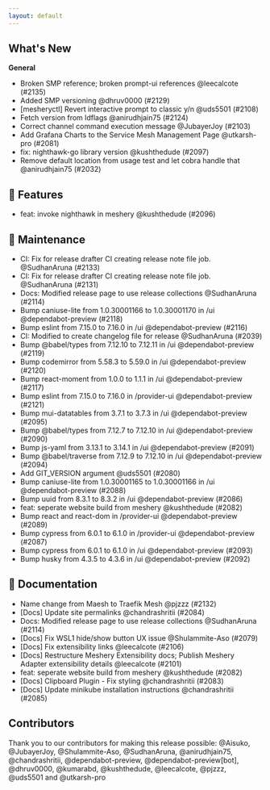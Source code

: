 ```yaml
---
layout: default
---
```


## What's New
**General**
- Broken SMP reference; broken prompt-ui references @leecalcote (#2135)
- Added SMP versioning @dhruv0000 (#2129)
- [mesheryctl] Revert interactive prompt to classic y/n @uds5501 (#2108)
- Fetch version from ldflags @anirudhjain75 (#2124)
- Correct channel command execution message @JubayerJoy (#2103)
- Add Grafana Charts to the Service Mesh Management Page @utkarsh-pro (#2081)
- fix: nighthawk-go library version @kushthedude (#2097)
- Remove default location from usage test and let cobra handle that @anirudhjain75 (#2032)

## 🚀 Features

- feat: invoke nighthawk in meshery @kushthedude (#2096)

## 🧰 Maintenance

- CI: Fix for release drafter CI creating release note file job. @SudhanAruna (#2133)
- CI: Fix for release drafter CI creating release note file job. @SudhanAruna (#2131)
- Docs: Modified release page to use release collections @SudhanAruna (#2114)
- Bump caniuse-lite from 1.0.30001166 to 1.0.30001170 in /ui @dependabot-preview (#2118)
- Bump eslint from 7.15.0 to 7.16.0 in /ui @dependabot-preview (#2116)
- CI: Modified to create changelog file for release @SudhanAruna (#2039)
- Bump @babel/types from 7.12.10 to 7.12.11 in /ui @dependabot-preview (#2119)
- Bump codemirror from 5.58.3 to 5.59.0 in /ui @dependabot-preview (#2120)
- Bump react-moment from 1.0.0 to 1.1.1 in /ui @dependabot-preview (#2117)
- Bump eslint from 7.15.0 to 7.16.0 in /provider-ui @dependabot-preview (#2121)
- Bump mui-datatables from 3.7.1 to 3.7.3 in /ui @dependabot-preview (#2095)
- Bump @babel/types from 7.12.7 to 7.12.10 in /ui @dependabot-preview (#2090)
- Bump js-yaml from 3.13.1 to 3.14.1 in /ui @dependabot-preview (#2091)
- Bump @babel/traverse from 7.12.9 to 7.12.10 in /ui @dependabot-preview (#2094)
- Add GIT_VERSION argument @uds5501 (#2080)
- Bump caniuse-lite from 1.0.30001165 to 1.0.30001166 in /ui @dependabot-preview (#2088)
- Bump uuid from 8.3.1 to 8.3.2 in /ui @dependabot-preview (#2086)
- feat: seperate website build from meshery @kushthedude (#2082)
- Bump react and react-dom in /provider-ui @dependabot-preview (#2089)
- Bump cypress from 6.0.1 to 6.1.0 in /provider-ui @dependabot-preview (#2087)
- Bump cypress from 6.0.1 to 6.1.0 in /ui @dependabot-preview (#2093)
- Bump husky from 4.3.5 to 4.3.6 in /ui @dependabot-preview (#2092)

## 📖 Documentation

- Name change from Maesh to Traefik Mesh @pjzzz (#2132)
- [Docs] Update site permalinks @chandrashritii (#2084)
- Docs: Modified release page to use release collections @SudhanAruna (#2114)
- [Docs] Fix WSL1 hide/show button UX issue @Shulammite-Aso (#2079)
- [Docs] Fix extensibility links @leecalcote (#2106)
- [Docs] Restructure Meshery Extensibility docs; Publish Meshery Adapter extensibility details @leecalcote (#2101)
- feat: seperate website build from meshery @kushthedude (#2082)
- [Docs] Clipboard Plugin - Fix styling @chandrashritii (#2083)
- [Docs] Update minikube installation instructions @chandrashritii (#2085)

## Contributors

Thank you to our contributors for making this release possible:
@Aisuko, @JubayerJoy, @Shulammite-Aso, @SudhanAruna, @anirudhjain75, @chandrashritii, @dependabot-preview, @dependabot-preview[bot], @dhruv0000, @kumarabd, @kushthedude, @leecalcote, @pjzzz, @uds5501 and @utkarsh-pro
 
